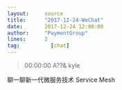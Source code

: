 ```yaml
---
layout:     source 
title:      "2017-12-24-WeChat"
date:       2017-12-24 12:00:00
author:     "PaymentGroup"
lines:      2 
tag:		  [chat]
---
```

> 00:00:00  A??&    kyle  
   
聊一聊新一代微服务技术 Service Mesh  
   
